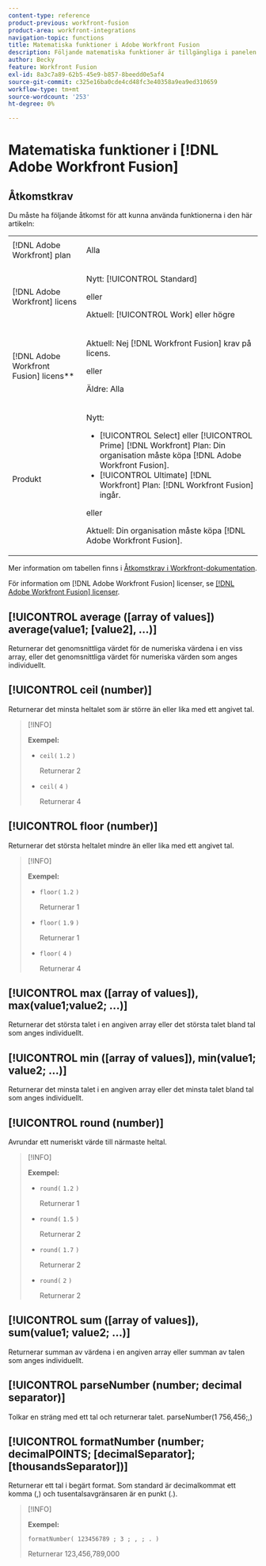 ```yaml
---
content-type: reference
product-previous: workfront-fusion
product-area: workfront-integrations
navigation-topic: functions
title: Matematiska funktioner i Adobe Workfront Fusion
description: Följande matematiska funktioner är tillgängliga i panelen för mappning av Adobe Workfront Fusion.
author: Becky
feature: Workfront Fusion
exl-id: 8a3c7a89-62b5-45e9-b857-8beedd0e5af4
source-git-commit: c325e16ba0cde4cd48fc3e40358a9ea9ed310659
workflow-type: tm+mt
source-wordcount: '253'
ht-degree: 0%

---
```


# Matematiska funktioner i [!DNL Adobe Workfront Fusion]

<!--Audited: 4/2024-->

## Åtkomstkrav

Du måste ha följande åtkomst för att kunna använda funktionerna i den här artikeln:

<table style="table-layout:auto"> 
 <col>  
 <col>  
 <tbody>  
  <tr>  
   <td role="rowheader">[!DNL Adobe Workfront] plan</td>  
   <td> <p>Alla</p> </td>  
  </tr>  
  <tr data-mc-conditions="">  
   <td role="rowheader">[!DNL Adobe Workfront] licens</td>  
   <td> <p>Nytt: [!UICONTROL Standard]</p><p>eller</p><p>Aktuell: [!UICONTROL Work] eller högre</p> </td>  
  </tr>  
  <tr>  
   <td role="rowheader">[!DNL Adobe Workfront Fusion] licens**</td>  
   <td> 
   <p>Aktuell: Nej [!DNL Workfront Fusion] krav på licens.</p> 
   <p>eller</p> 
   <p>Äldre: Alla </p> 
   </td>  
  </tr>  
  <tr>  
   <td role="rowheader">Produkt</td>  
   <td> 
   <p>Nytt:</p> <ul><li>[!UICONTROL Select] eller [!UICONTROL Prime] [!DNL Workfront] Plan: Din organisation måste köpa [!DNL Adobe Workfront Fusion].</li><li>[!UICONTROL Ultimate] [!DNL Workfront] Plan: [!DNL Workfront Fusion] ingår.</li></ul> 
   <p>eller</p> 
   <p>Aktuell: Din organisation måste köpa [!DNL Adobe Workfront Fusion].</p> 
   </td>  
  </tr> 
 </tbody>  
</table>

Mer information om tabellen finns i [Åtkomstkrav i Workfront-dokumentation](/help/quicksilver/administration-and-setup/add-users/access-levels-and-object-permissions/access-level-requirements-in-documentation.md).

För information om [!DNL Adobe Workfront Fusion] licenser, se [[!DNL Adobe Workfront Fusion] licenser](../../workfront-fusion/get-started/license-automation-vs-integration.md).

## [!UICONTROL average ([array of values]) average(value1; [value2], ...)]

Returnerar det genomsnittliga värdet för de numeriska värdena i en viss array, eller det genomsnittliga värdet för numeriska värden som anges individuellt.

## [!UICONTROL ceil (number)]

Returnerar det minsta heltalet som är större än eller lika med ett angivet tal.

>[!INFO]
>
>**Exempel:**
>
>* `ceil(` `1.2` `)`
>
>   Returnerar 2
>
>* `ceil(` `4` `)`
>
>   Returnerar 4

## [!UICONTROL floor (number)]

Returnerar det största heltalet mindre än eller lika med ett angivet tal.

>[!INFO]
>
>**Exempel:**
>
>* `floor(` `1.2` `)`
>
>   Returnerar 1
>
>* `floor(` `1.9` `)`
>
>   Returnerar 1
>
>* `floor(` `4` `)`
>
>   Returnerar 4

## [!UICONTROL max ([array of values]), max(value1;value2; ...)]

Returnerar det största talet i en angiven array eller det största talet bland tal som anges individuellt.

## [!UICONTROL min ([array of values]), min(value1; value2; ...)]

Returnerar det minsta talet i en angiven array eller det minsta talet bland tal som anges individuellt.

## [!UICONTROL round (number)]

Avrundar ett numeriskt värde till närmaste heltal.

>[!INFO]
>
>**Exempel:**
>
>* `round(` `1.2` `)`
>
>   Returnerar 1
>
>* `round(` `1.5` `)`
>
>   Returnerar 2
>
>* `round(` `1.7` `)`
>
>   Returnerar 2
> 
>* `round(` `2` `)`
>
>   Returnerar 2

## [!UICONTROL sum ([array of values]), sum(value1; value2; ...)]

Returnerar summan av värdena i en angiven array eller summan av talen som anges individuellt.

## [!UICONTROL parseNumber (number; decimal separator)]

Tolkar en sträng med ett tal och returnerar talet. parseNumber(1 756,456;,)

## [!UICONTROL formatNumber (number; decimalPOINTS; [decimalSeparator]; [thousandsSeparator])]

Returnerar ett tal i begärt format. Som standard är decimalkommat ett komma (,) och tusentalsavgränsaren är en punkt (.).

>[!INFO]
>
>**Exempel:**
>
>`formatNumber( 123456789 ; 3 ; , ; . )`
>
>Returnerar 123,456,789,000
